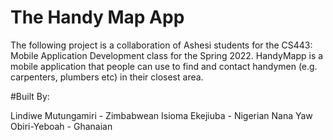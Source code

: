 # The Handy Map App

The following project is a collaboration of Ashesi students for the CS443: Mobile Application Development class for the Spring 2022.
HandyMapp is a mobile application that people can use to find and contact handymen (e.g. carpenters, plumbers etc) in their closest  area.

#Built By:

Lindiwe Mutungamiri  - Zimbabwean
Isioma Ekejiuba - Nigerian
Nana Yaw Obiri-Yeboah - Ghanaian




